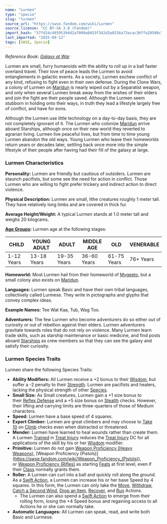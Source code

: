 ```yaml
---
name: "Lurmen"
type: "specie"
slug: "lurmen"
source_url: "https://swse.fandom.com/wiki/Lurmen"
source_license: "CC BY-SA 3.0 (Fandom)"
import_hash: "57fd24c48595394d2a7009a0453f342d3a0316a73acac36ffa29590c70714110"
last_imported: "2025-09-12"
tags: [SWSE, Specie]
---
```

*Reference Book: [Galaxy at War](https://swse.fandom.com/wiki/Star_Wars_Saga_Edition_Galaxy_at_War)*

Lurmen are small, furry humanoids with the ability to roll up in a ball faster overland travel. Their love of peace leads the Lurmen to avoid entanglements in galactic events. As a society, Lurmen eschew conflict of any kind, refusing to fight even in their own defense. During the Clone Wars, a colony of Lurmen on [Maridun](https://swse.fandom.com/wiki/Maridun) is nearly wiped out by a Separatist weapon, and only when several Lurmen break away from the wishes of their elders and join the fight are their people saved. Although the Lurmen seem stubborn in holding onto their ways, in truth they lead a lifestyle largely free of conflict, and have for eons.

Although the Lurmen use little technology on a day-to-day basis, they are not completely ignorant of it. The Lurmen who colonize [Maridun](https://swse.fandom.com/wiki/Maridun) arrive aboard Starships, although once on their new world they reverted to agrarian living. Lurmen live peaceful lives, but from time to time young Lurmen abandon the old ways. Young Lurmen who leave their homeworlds return years or decades later, settling back once more into the simple lifestyle of their people after having had their fill of the galaxy at large.

### Lurmen Characteristics

**Personality:** Lurmen are friendly but cautious of outsiders. Lurmen are staunch pacifists, but some see the need for action in conflict. Those Lurmen who are willing to fight prefer trickery and indirect action to direct violence.

**Physical Description:** Lurmen are small, lithe creatures roughly 1 meter tall. They have relatively long limbs and are covered in thick fur.

**Average Height/Weight:** A typical Lurmen stands at 1.0 meter tall and weighs 20 kilograms.

**[Age Groups](https://swse.fandom.com/wiki/Age_Groups):** Lurmen age at the following stages:

| CHILD | YOUNG ADULT | ADULT | MIDDLE AGE | OLD | VENERABLE |
| --- | --- | --- | --- | --- | --- |
| 1-12 Years | 13-18 Years | 19-35 Years | 36-60 Years | 61-75 Years | 76+ Years |

**Homeworld:** Most Lurmen hail from their homeworld of [Mygeeto](https://swse.fandom.com/wiki/Mygeeto), but a small colony also exists on [Maridun](https://swse.fandom.com/wiki/Maridun).

**Languages:** Lurmen speak Basic and have their own tribal languages, collectively called Lurmese. They write in pictographs and glyphs that convey complex ideas.

**Example Names:** Tee Wat Kaa, Tub, Wag Too.

**Adventurers:** The few Lurmen who become adventurers do so either out of curiosity or out of rebellion against their elders. Lurmen adventurers gravitate towards roles that do not rely on violence. Many Lurmen learn trade skills, such as starship maintenance or basic medicine, and find posts aboard [Starships](https://swse.fandom.com/wiki/Starships) as crew members so that they can see the galaxy and satisfy their curiosity.

### Lurmen Species Traits
Lurmen share the following Species Traits:
- **Ability Modifiers:** All Lurmen receive a +2 bonus to their [Wisdom](https://swse.fandom.com/wiki/Wisdom), but suffer a -2 penalty to their [Strength](https://swse.fandom.com/wiki/Strength). Lurmen are pacifists and healers, lacking the physical strength of other [Species](https://swse.fandom.com/wiki/Species).
- **Small Size:** As Small creatures, Lurmen gain a +1 size bonus to their [Reflex Defense](https://swse.fandom.com/wiki/Reflex_Defense) and a +5 size bonus on [Stealth](https://swse.fandom.com/wiki/Stealth) checks. However, their lifting and carrying limits are three-quarters of those of Medium characters.
- **Speed:** Lurmen have a base speed of 4 squares.
- **Expert Climber:** Lurmen are great climbers and may choose to [Take 10](https://swse.fandom.com/wiki/Take_10) on [Climb](https://swse.fandom.com/wiki/Climb) checks even when distracted or threatened.
- **Mender:** Lurmen have learned to heal wounds rather than create them. A Lurmen [Trained](https://swse.fandom.com/wiki/Trained) in [Treat Injury](https://swse.fandom.com/wiki/Treat_Injury) reduces the [Treat Injury](https://swse.fandom.com/wiki/Treat_Injury) DC for all applications of the skill by his or her [Wisdom](https://swse.fandom.com/wiki/Wisdom) modifier.
- **Primitive:** Lurmen do not gain [Weapon Proficiency (Heavy Weapons)](https://swse.fandom.com/wiki/Weapon_Proficiency_(Heavy_Weapons)), [Weapon Proficiency (Pistols)](https://swse.fandom.com/wiki/Weapon_Proficiency_(Pistols)), or [Weapon Proficiency (Rifles)](https://swse.fandom.com/wiki/Weapon_Proficiency_(Rifles)) as starting [Feats](https://swse.fandom.com/wiki/Feats) at first level, even if their [Class](https://swse.fandom.com/wiki/Class) normally grants them.
- **Roller:** A Lurmen can curl into a ball and quickly roll along the ground. As a [Swift Action](https://swse.fandom.com/wiki/Swift_Action), a Lurmen can increase his or her base Speed by 4 squares. In this form, the Lurmen can only take the [Move](https://swse.fandom.com/wiki/Move), [Withdraw](https://swse.fandom.com/wiki/Withdraw), [Catch a Second Wind](https://swse.fandom.com/wiki/Catch_a_Second_Wind), [Drop an Item](https://swse.fandom.com/wiki/Drop_an_Item), [Recover](https://swse.fandom.com/wiki/Recover), and [Run](https://swse.fandom.com/wiki/Run) Actions.
    - The Lurmen can also spend a [Swift Action](https://swse.fandom.com/wiki/Swift_Action) to emerge from their rolling form, losing the +4 Speed bonus and regaining access to all Actions he or she can normally take.
- **Automatic Languages:** All Lurmen can speak, read, and write both Basic and Lurmese.